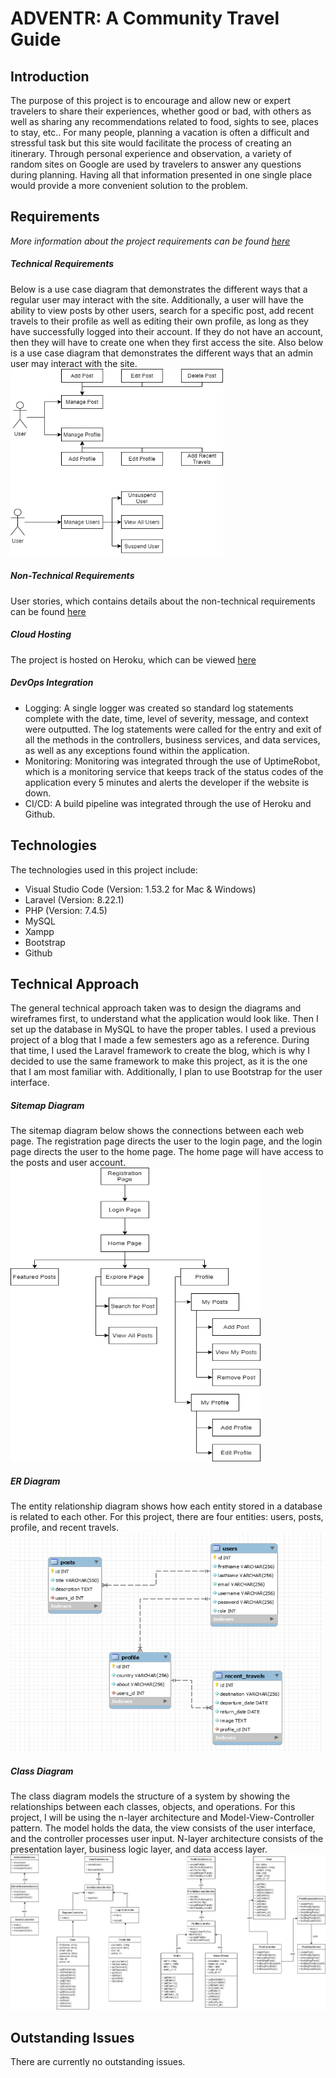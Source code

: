 # ADVENTR: A Community Travel Guide


## Introduction
The purpose of this project is to encourage and allow new or expert travelers to share their experiences, whether good or bad, with others as well as sharing any recommendations related to food, sights to see, places to stay, etc.. For many people, planning a vacation is often a difficult and stressful task but this site would facilitate the process of creating an itinerary. Through personal experience and observation, a variety of random sites on Google are used by travelers to answer any questions during planning. Having all that information presented in one single place would provide a more convenient solution to the problem. 

## Requirements
*More information about the project requirements can be found [here](https://github.com/EmilyQue/SeniorCapstone/blob/main/documents/Milestone%206%20Test%20Cases.xls)*

##### Technical Requirements
Below is a use case diagram that demonstrates the different ways that a regular user may interact with the site. Additionally, a user will have the ability to view posts by other users, search for a specific post, add recent travels to their profile as well as editing their own profile, as long as they have successfully logged into their account. If they do not have an account, then they will have to create one when they first access the site. Also below is a use case diagram that demonstrates the different ways that an admin user may interact with the site.
<img src="https://github.com/EmilyQue/SeniorCapstone/blob/main/documents/diagrams/use%20case%20capstone.png" width="340" height="300">

##### Non-Technical Requirements
User stories, which contains details about the non-technical requirements can be found [here](https://github.com/EmilyQue/SeniorCapstone/blob/main/documents/User%20Stories_Revised.xls)

##### Cloud Hosting
The project is hosted on Heroku, which can be viewed [here](http://adventr-blog.herokuapp.com/home)

##### DevOps Integration
* Logging: A single logger was created so standard log statements complete with the date, time, level of severity, message, and context were outputted. The log statements were called for the entry and exit of all the methods in the controllers, business services, and data services, as well as any exceptions found within the application.
* Monitoring: Monitoring was integrated through the use of UptimeRobot, which is a monitoring service that keeps track of the status codes of the application every 5 minutes and alerts the developer if the website is down.
* CI/CD: A build pipeline was integrated through the use of Heroku and Github. 

## Technologies
The technologies used in this project include:
* Visual Studio Code (Version: 1.53.2 for Mac & Windows) 
* Laravel (Version: 8.22.1) 
* PHP (Version: 7.4.5) 
* MySQL
* Xampp
* Bootstrap
* Github

## Technical Approach
The general technical approach taken was to design the diagrams and wireframes first, to understand what the application would look like. Then I set up the database in MySQL to have the proper tables. I used a previous project of a blog that I made a few semesters ago as a reference. During that time, I used the Laravel framework to create the blog, which is why I decided to use the same framework to make this project, as it is the one that I am most familiar with. Additionally, I plan to use Bootstrap for the user interface. 

##### Sitemap Diagram
The sitemap diagram below shows the connections between each web page. The registration page directs the user to the login page, and the login page directs the user to the home page. The home page will have access to the posts and user account. 
<img src="https://github.com/EmilyQue/SeniorCapstone/blob/main/documents/diagrams/capstone%20sitemap.png" width="400" height="470">

##### ER Diagram
The entity relationship diagram shows how each entity stored in a database is related to each other. For this project, there are four entities: users, posts, profile, and recent travels. <br/>
<img src="https://github.com/EmilyQue/SeniorCapstone/blob/main/documents/diagrams/capstone%20er%20diagram.png" width="500" height="350">

##### Class Diagram
The class diagram models the structure of a system by showing the relationships between each classes, objects, and operations. For this project, I will be using the n-layer architecture and Model-View-Controller pattern. The model holds the data, the view consists of the user interface, and the controller processes user input. N-layer architecture consists of the presentation layer, business logic layer, and data access layer.
![class diagram](https://github.com/EmilyQue/SeniorCapstone/blob/main/documents/diagrams/capstone%20classdiagram.png)

## Outstanding Issues
There are currently no outstanding issues.
